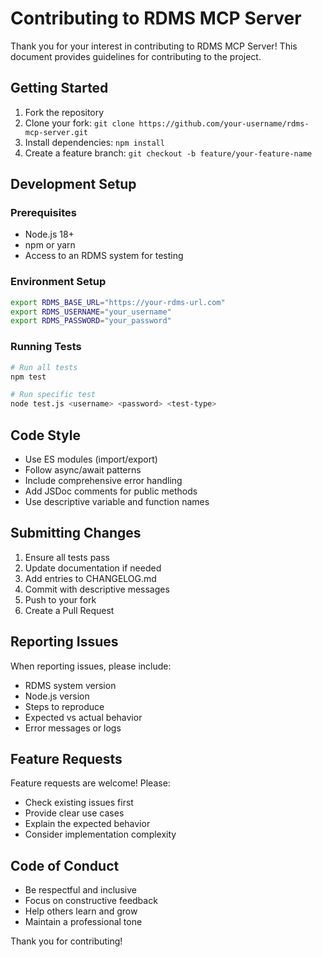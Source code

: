 # Contributing to RDMS MCP Server

Thank you for your interest in contributing to RDMS MCP Server! This document provides guidelines for contributing to the project.

## Getting Started

1. Fork the repository
2. Clone your fork: `git clone https://github.com/your-username/rdms-mcp-server.git`
3. Install dependencies: `npm install`
4. Create a feature branch: `git checkout -b feature/your-feature-name`

## Development Setup

### Prerequisites
- Node.js 18+ 
- npm or yarn
- Access to an RDMS system for testing

### Environment Setup
```bash
export RDMS_BASE_URL="https://your-rdms-url.com"
export RDMS_USERNAME="your_username"
export RDMS_PASSWORD="your_password"
```

### Running Tests
```bash
# Run all tests
npm test

# Run specific test
node test.js <username> <password> <test-type>
```

## Code Style

- Use ES modules (import/export)
- Follow async/await patterns
- Include comprehensive error handling
- Add JSDoc comments for public methods
- Use descriptive variable and function names

## Submitting Changes

1. Ensure all tests pass
2. Update documentation if needed
3. Add entries to CHANGELOG.md
4. Commit with descriptive messages
5. Push to your fork
6. Create a Pull Request

## Reporting Issues

When reporting issues, please include:
- RDMS system version
- Node.js version
- Steps to reproduce
- Expected vs actual behavior
- Error messages or logs

## Feature Requests

Feature requests are welcome! Please:
- Check existing issues first
- Provide clear use cases
- Explain the expected behavior
- Consider implementation complexity

## Code of Conduct

- Be respectful and inclusive
- Focus on constructive feedback
- Help others learn and grow
- Maintain a professional tone

Thank you for contributing!